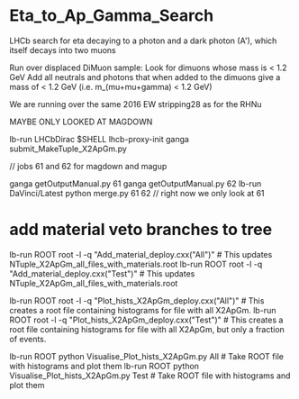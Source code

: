 # Eta_to_Ap_Gamma_Search
LHCb search for eta decaying to a photon and a dark photon (A'), which itself decays into two muons

Run over displaced DiMuon sample:
Look for dimuons whose mass is < 1.2 GeV
Add all neutrals and photons that when added to the dimuons give a mass of < 1.2 GeV (i.e. m_(mu+mu+gamma) < 1.2 GeV)

We are running over the same 2016 EW stripping28 as for the RHNu


MAYBE ONLY LOOKED AT MAGDOWN


lb-run LHCbDirac $SHELL
lhcb-proxy-init
ganga submit_MakeTuple_X2ApGm.py

// jobs 61 and 62 for magdown and magup

ganga getOutputManual.py 61
ganga getOutputManual.py 62
lb-run DaVinci/Latest python merge.py 61 62   // right now we only look at 61

# add material veto branches to tree

lb-run ROOT root -l -q "Add_material_deploy.cxx(\"All\")"        # This updates NTuple_X2ApGm_all_files_with_materials.root
lb-run ROOT root -l -q "Add_material_deploy.cxx(\"Test\")"        # This updates NTuple_X2ApGm_all_files_with_materials.root


lb-run ROOT root -l -q "Plot_hists_X2ApGm_deploy.cxx(\"All\")"    # This creates a root file containing histograms for file with all X2ApGm.
lb-run ROOT root -l -q "Plot_hists_X2ApGm_deploy.cxx(\"Test\")"    # This creates a root file containing histograms for file with all X2ApGm, but only a fraction of events.


lb-run ROOT python Visualise_Plot_hists_X2ApGm.py All      # Take ROOT file with histograms and plot them
lb-run ROOT python Visualise_Plot_hists_X2ApGm.py Test      # Take ROOT file with histograms and plot them
